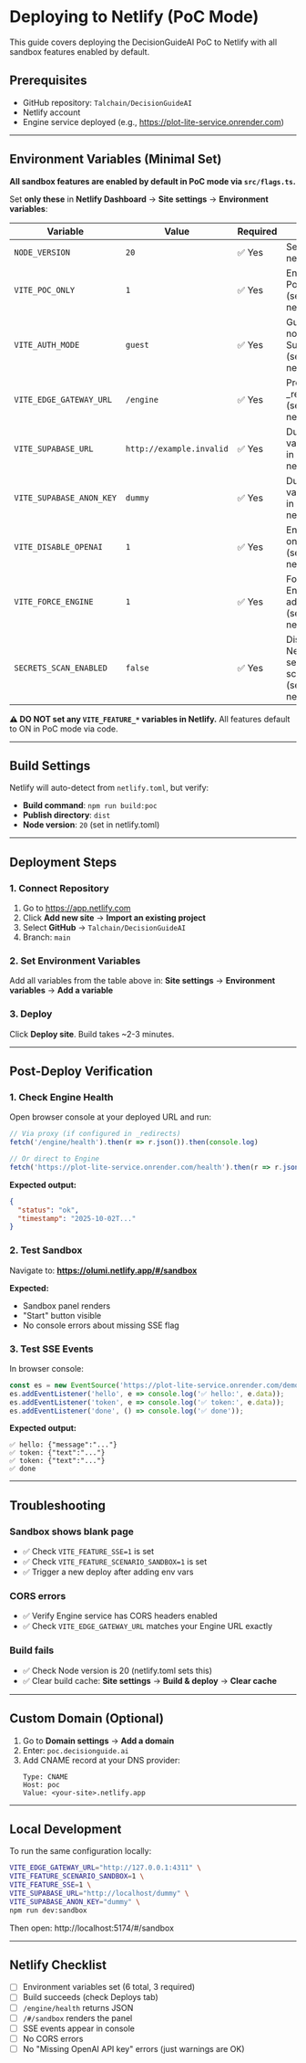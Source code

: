 # Deploying to Netlify (PoC Mode)

This guide covers deploying the DecisionGuideAI PoC to Netlify with all sandbox features enabled by default.

## Prerequisites

- GitHub repository: `Talchain/DecisionGuideAI`
- Netlify account
- Engine service deployed (e.g., https://plot-lite-service.onrender.com)

---

## Environment Variables (Minimal Set)

**All sandbox features are enabled by default in PoC mode via `src/flags.ts`.**

Set **only these** in **Netlify Dashboard** → **Site settings** → **Environment variables**:

| Variable | Value | Required | Notes |
|----------|-------|----------|-------|
| `NODE_VERSION` | `20` | ✅ Yes | Set in netlify.toml |
| `VITE_POC_ONLY` | `1` | ✅ Yes | Enables PoC mode (set in netlify.toml) |
| `VITE_AUTH_MODE` | `guest` | ✅ Yes | Guest auth, no Supabase (set in netlify.toml) |
| `VITE_EDGE_GATEWAY_URL` | `/engine` | ✅ Yes | Proxied via _redirects (set in netlify.toml) |
| `VITE_SUPABASE_URL` | `http://example.invalid` | ✅ Yes | Dummy value (set in netlify.toml) |
| `VITE_SUPABASE_ANON_KEY` | `dummy` | ✅ Yes | Dummy value (set in netlify.toml) |
| `VITE_DISABLE_OPENAI` | `1` | ✅ Yes | Engine-only mode (set in netlify.toml) |
| `VITE_FORCE_ENGINE` | `1` | ✅ Yes | Force Engine adapter (set in netlify.toml) |
| `SECRETS_SCAN_ENABLED` | `false` | ✅ Yes | Disable Netlify secret scanning (set in netlify.toml) |

**⚠️ DO NOT set any `VITE_FEATURE_*` variables in Netlify.** All features default to ON in PoC mode via code.

---

## Build Settings

Netlify will auto-detect from `netlify.toml`, but verify:

- **Build command**: `npm run build:poc`
- **Publish directory**: `dist`
- **Node version**: `20` (set in netlify.toml)

---

## Deployment Steps

### 1. Connect Repository

1. Go to https://app.netlify.com
2. Click **Add new site** → **Import an existing project**
3. Select **GitHub** → `Talchain/DecisionGuideAI`
4. Branch: `main`

### 2. Set Environment Variables

Add all variables from the table above in:
**Site settings** → **Environment variables** → **Add a variable**

### 3. Deploy

Click **Deploy site**. Build takes ~2-3 minutes.

---

## Post-Deploy Verification

### 1. Check Engine Health

Open browser console at your deployed URL and run:

```javascript
// Via proxy (if configured in _redirects)
fetch('/engine/health').then(r => r.json()).then(console.log)

// Or direct to Engine
fetch('https://plot-lite-service.onrender.com/health').then(r => r.json()).then(console.log)
```

**Expected output:**
```json
{
  "status": "ok",
  "timestamp": "2025-10-02T..."
}
```

### 2. Test Sandbox

Navigate to: **https://olumi.netlify.app/#/sandbox**

**Expected:**
- Sandbox panel renders
- "Start" button visible
- No console errors about missing SSE flag

### 3. Test SSE Events

In browser console:

```javascript
const es = new EventSource('https://plot-lite-service.onrender.com/demo/stream?scenario=sch1');
es.addEventListener('hello', e => console.log('✅ hello:', e.data));
es.addEventListener('token', e => console.log('✅ token:', e.data));
es.addEventListener('done', () => console.log('✅ done'));
```

**Expected output:**
```
✅ hello: {"message":"..."}
✅ token: {"text":"..."}
✅ token: {"text":"..."}
✅ done
```

---

## Troubleshooting

### Sandbox shows blank page
- ✅ Check `VITE_FEATURE_SSE=1` is set
- ✅ Check `VITE_FEATURE_SCENARIO_SANDBOX=1` is set
- ✅ Trigger a new deploy after adding env vars

### CORS errors
- ✅ Verify Engine service has CORS headers enabled
- ✅ Check `VITE_EDGE_GATEWAY_URL` matches your Engine URL exactly

### Build fails
- ✅ Check Node version is 20 (netlify.toml sets this)
- ✅ Clear build cache: **Site settings** → **Build & deploy** → **Clear cache**

---

## Custom Domain (Optional)

1. Go to **Domain settings** → **Add a domain**
2. Enter: `poc.decisionguide.ai`
3. Add CNAME record at your DNS provider:
   ```
   Type: CNAME
   Host: poc
   Value: <your-site>.netlify.app
   ```

---

## Local Development

To run the same configuration locally:

```bash
VITE_EDGE_GATEWAY_URL="http://127.0.0.1:4311" \
VITE_FEATURE_SCENARIO_SANDBOX=1 \
VITE_FEATURE_SSE=1 \
VITE_SUPABASE_URL="http://localhost/dummy" \
VITE_SUPABASE_ANON_KEY="dummy" \
npm run dev:sandbox
```

Then open: http://localhost:5174/#/sandbox

---

## Netlify Checklist

- [ ] Environment variables set (6 total, 3 required)
- [ ] Build succeeds (check Deploys tab)
- [ ] `/engine/health` returns JSON
- [ ] `/#/sandbox` renders the panel
- [ ] SSE events appear in console
- [ ] No CORS errors
- [ ] No "Missing OpenAI API key" errors (just warnings are OK)
